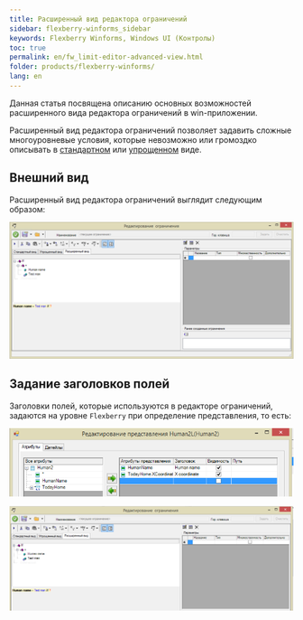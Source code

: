 ```yaml
---
title: Расширенный вид редактора ограничений
sidebar: flexberry-winforms_sidebar
keywords: Flexberry Winforms, Windows UI (Контролы)
toc: true
permalink: en/fw_limit-editor-advanced-view.html
folder: products/flexberry-winforms/
lang: en
---
```

<!-- Статья находится в разработке)))-->

Данная статья посвящена описанию основных возможностей расширенного вида редактора ограничений в win-приложении. 

Расширенный вид редактора ограничений позволяет задавить сложные многоуровневые условия, которые невозможно или громоздко описывать в [стандартном](fw_standart-view-limits-editor.html) или [упрощенном](fw_limit-editor-simple-view.html) виде.

## Внешний вид

Расширенный вид редактора ограничений выглядит следующим образом:

![](/images/pages/products/flexberry-winforms/subsystems/limits/advanced-view.png)

## Задание заголовков полей
Заголовки полей, которые используются в редакторе ограничений, задаются на уровне `Flexberry` при определение представления, то есть:

![](/images/pages/products/flexberry-winforms/subsystems/limits/field-caption.png)

![](/images/pages/products/flexberry-winforms/subsystems/limits/field-caption1.png)
